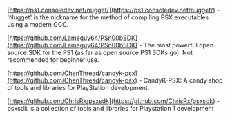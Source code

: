 [https://ps1.consoledev.net/nugget/](https://ps1.consoledev.net/nugget/) - 'Nugget' is the nickname for the method of compiling PSX executables using a modern GCC.  

[https://github.com/Lameguy64/PSn00bSDK](https://github.com/Lameguy64/PSn00bSDK) -  The most powerful open source SDK for the PS1 (as far as open source PS1 SDKs go). Not recommended for beginner use.  

[https://github.com/ChenThread/candyk-psx](https://github.com/ChenThread/candyk-psx) - CandyK-PSX: A candy shop of tools and libraries for PlayStation development.  

[https://github.com/ChrisRx/psxsdk](https://github.com/ChrisRx/psxsdk) - psxsdk is a collection of tools and libraries for Playstation 1 development 

